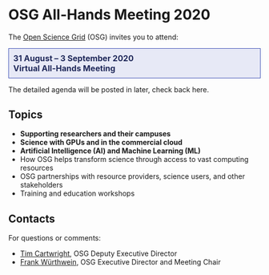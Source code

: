 # OSG All-Hands Meeting 2020

The [Open Science Grid](https://www.opensciencegrid.org) (OSG)
invites you to attend:

<div style="border: 1px solid #3F51B5; color: #20295A; background-color: #E7E9F6; padding: 1ex; font-size: 115%; font-weight: bold;">
  31 August&nbsp;&ndash;&nbsp;3 September 2020
  <br>
  Virtual All-Hands Meeting
</div>

The detailed agenda will be posted in later, check back here.

## Topics

* **Supporting researchers and their campuses**
* **Science with GPUs and in the commercial cloud**
* **Artificial Intelligence (AI) and Machine Learning (ML)**
* How OSG helps transform science through access to vast computing resources
* OSG partnerships with resource providers, science users, and other stakeholders
* Training and education workshops

## Contacts

For questions or comments:

* [Tim Cartwright](mailto:cat@cs.wisc.edu), OSG Deputy Executive Director
* [Frank Würthwein](mailto:fkw@ucsd.edu), OSG Executive Director and Meeting Chair
